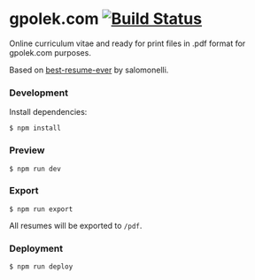 # gpolek.com [![Build Status](https://travis-ci.org/gpolek/gpolek.com.svg?branch=master)](https://travis-ci.org/gpolek/gpolek.com)

Online curriculum vitae and ready for print files in .pdf format for gpolek.com purposes.

Based on [best-resume-ever](https://github.com/salomonelli/best-resume-ever) by salomonelli.

### Development

Install dependencies:

    $ npm install

### Preview

    $ npm run dev

### Export

    $ npm run export

All resumes will be exported to `/pdf`.

### Deployment

    $ npm run deploy
